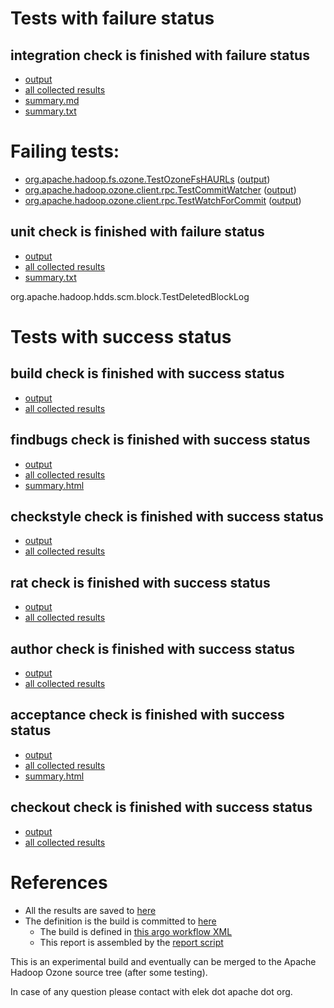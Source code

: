 # Tests with failure status

## integration check is finished with failure status

   * [output](https://raw.githubusercontent.com/elek/ozone-ci-q4/master/pr/pr-hdds-2225-n29jj/integration/output.log)
   * [all collected results](https://github.com/elek/ozone-ci-q4/tree/master/pr/pr-hdds-2225-n29jj/integration)
   * [summary.md](https://github.com/elek/ozone-ci-q4/tree/master/pr/pr-hdds-2225-n29jj/integration/summary.md)
   * [summary.txt](https://github.com/elek/ozone-ci-q4/tree/master/pr/pr-hdds-2225-n29jj/integration/summary.txt)

# Failing tests: 

 * [org.apache.hadoop.fs.ozone.TestOzoneFsHAURLs](hadoop-ozone/ozonefs/org.apache.hadoop.fs.ozone.TestOzoneFsHAURLs.txt) ([output](hadoop-ozone/ozonefs/org.apache.hadoop.fs.ozone.TestOzoneFsHAURLs-output.txt))
 * [org.apache.hadoop.ozone.client.rpc.TestCommitWatcher](hadoop-ozone/integration-test/org.apache.hadoop.ozone.client.rpc.TestCommitWatcher.txt) ([output](hadoop-ozone/integration-test/org.apache.hadoop.ozone.client.rpc.TestCommitWatcher-output.txt))
 * [org.apache.hadoop.ozone.client.rpc.TestWatchForCommit](hadoop-ozone/integration-test/org.apache.hadoop.ozone.client.rpc.TestWatchForCommit.txt) ([output](hadoop-ozone/integration-test/org.apache.hadoop.ozone.client.rpc.TestWatchForCommit-output.txt))

## unit check is finished with failure status

   * [output](https://raw.githubusercontent.com/elek/ozone-ci-q4/master/pr/pr-hdds-2225-n29jj/unit/output.log)
   * [all collected results](https://github.com/elek/ozone-ci-q4/tree/master/pr/pr-hdds-2225-n29jj/unit)
   * [summary.txt](https://github.com/elek/ozone-ci-q4/tree/master/pr/pr-hdds-2225-n29jj/unit/summary.txt)

org.apache.hadoop.hdds.scm.block.TestDeletedBlockLog


# Tests with success status

## build check is finished with success status

   * [output](https://raw.githubusercontent.com/elek/ozone-ci-q4/master/pr/pr-hdds-2225-n29jj/build/output.log)
   * [all collected results](https://github.com/elek/ozone-ci-q4/tree/master/pr/pr-hdds-2225-n29jj/build)


## findbugs check is finished with success status

   * [output](https://raw.githubusercontent.com/elek/ozone-ci-q4/master/pr/pr-hdds-2225-n29jj/findbugs/output.log)
   * [all collected results](https://github.com/elek/ozone-ci-q4/tree/master/pr/pr-hdds-2225-n29jj/findbugs)
   * [summary.html](https://elek.github.io/ozone-ci-q4/pr/pr-hdds-2225-n29jj/findbugs/summary.html)


## checkstyle check is finished with success status

   * [output](https://raw.githubusercontent.com/elek/ozone-ci-q4/master/pr/pr-hdds-2225-n29jj/checkstyle/output.log)
   * [all collected results](https://github.com/elek/ozone-ci-q4/tree/master/pr/pr-hdds-2225-n29jj/checkstyle)


## rat check is finished with success status

   * [output](https://raw.githubusercontent.com/elek/ozone-ci-q4/master/pr/pr-hdds-2225-n29jj/rat/output.log)
   * [all collected results](https://github.com/elek/ozone-ci-q4/tree/master/pr/pr-hdds-2225-n29jj/rat)


## author check is finished with success status

   * [output](https://raw.githubusercontent.com/elek/ozone-ci-q4/master/pr/pr-hdds-2225-n29jj/author/output.log)
   * [all collected results](https://github.com/elek/ozone-ci-q4/tree/master/pr/pr-hdds-2225-n29jj/author)


## acceptance check is finished with success status

   * [output](https://raw.githubusercontent.com/elek/ozone-ci-q4/master/pr/pr-hdds-2225-n29jj/acceptance/output.log)
   * [all collected results](https://github.com/elek/ozone-ci-q4/tree/master/pr/pr-hdds-2225-n29jj/acceptance)
   * [summary.html](https://elek.github.io/ozone-ci-q4/pr/pr-hdds-2225-n29jj/acceptance/summary.html)


## checkout check is finished with success status

   * [output](https://raw.githubusercontent.com/elek/ozone-ci-q4/master/pr/pr-hdds-2225-n29jj/checkout/output.log)
   * [all collected results](https://github.com/elek/ozone-ci-q4/tree/master/pr/pr-hdds-2225-n29jj/checkout)




# References

 * All the results are saved to [here](https://github.com/elek/ozone-ci-q4/tree/master/pr/pr-hdds-2225-n29jj/)
 * The definition is the build is committed to [here](https://github.com/elek/argo-ozone)
    * The build is defined in [this argo workflow XML](https://github.com/elek/argo-ozone/blob/master/ozone-build.yaml)
    * This report is assembled by the [report script](https://github.com/elek/argo-ozone/blob/master/scripts/report.sh)

This is an experimental build and eventually can be merged to the Apache Hadoop Ozone source tree (after some testing).

In case of any question please contact with elek dot apache dot org.
